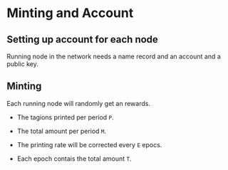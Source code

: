 # Minting and Account

## Setting up account for each node
Running node in the network needs a name record and an account and a public key.

## Minting 
Each running node will randomly get an rewards.

- The tagions printed per period `P`.

- The total amount per period `M`.

- The printing rate will be corrected every `E` epocs.

- Each epoch contais the total amount `T`.


